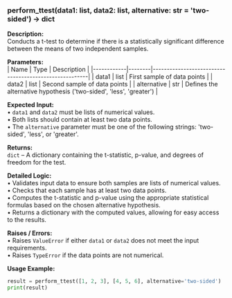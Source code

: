 ### perform_ttest(data1: list, data2: list, alternative: str = 'two-sided') -> dict

**Description:**  
Conducts a t-test to determine if there is a statistically significant difference between the means of two independent samples.

**Parameters:**  
| Name       | Type   | Description                                           |
|------------|--------|-------------------------------------------------------|
| data1      | list   | First sample of data points                           |
| data2      | list   | Second sample of data points                          |
| alternative | str    | Defines the alternative hypothesis ('two-sided', 'less', 'greater') |

**Expected Input:**  
• `data1` and `data2` must be lists of numerical values.  
• Both lists should contain at least two data points.  
• The `alternative` parameter must be one of the following strings: 'two-sided', 'less', or 'greater'.

**Returns:**  
`dict` – A dictionary containing the t-statistic, p-value, and degrees of freedom for the test.

**Detailed Logic:**  
• Validates input data to ensure both samples are lists of numerical values.  
• Checks that each sample has at least two data points.  
• Computes the t-statistic and p-value using the appropriate statistical formulas based on the chosen alternative hypothesis.  
• Returns a dictionary with the computed values, allowing for easy access to the results.

**Raises / Errors:**  
• Raises `ValueError` if either `data1` or `data2` does not meet the input requirements.  
• Raises `TypeError` if the data points are not numerical.

**Usage Example:**  
```python
result = perform_ttest([1, 2, 3], [4, 5, 6], alternative='two-sided')
print(result)
```
